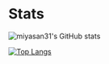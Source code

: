 # Stats


![miyasan31's GitHub stats](https://github-readme-stats.vercel.app/api?username=miyasan31&hide_title=true&count_private=true&theme=dark&show_icons=true")

[![Top Langs](https://github-readme-stats.vercel.app/api/top-langs/?username=miyasan31&hide_title=true&layout=compact&hide=html,CSS,Objective-C,Dockerfile,Ruby,Starlark,Shell,Java&theme=dark)](https://github.com/anuraghazra/github-readme-stats)
